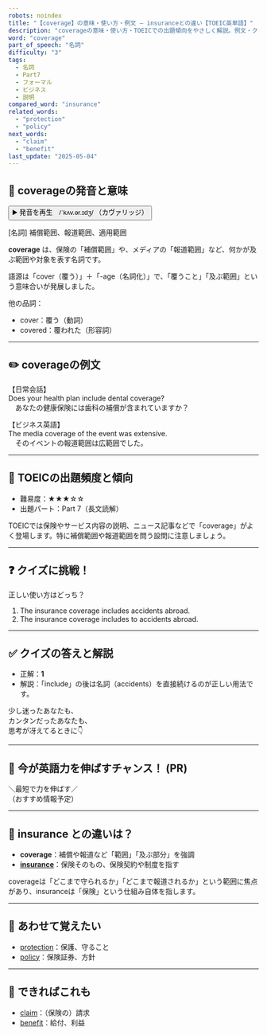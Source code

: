 ```yaml
---
robots: noindex
title: "【coverage】の意味・使い方・例文 ― insuranceとの違い【TOEIC英単語】"
description: "coverageの意味・使い方・TOEICでの出題傾向をやさしく解説。例文・クイズ付きでinsuranceとの違いもわかりやすく学べます。"
word: "coverage"
part_of_speech: "名詞"
difficulty: "3"
tags:
  - 名詞
  - Part7
  - フォーマル
  - ビジネス
  - 説明
compared_word: "insurance"
related_words:
  - "protection"
  - "policy"
next_words:
  - "claim"
  - "benefit"
last_update: "2025-05-04"
---
```


## 🔰 coverageの発音と意味

<button class="play-audio" onclick="playTTS('coverage')">
  <span class="play-audio-main">
    ▶️ 発音を再生　/ˈkʌv.ər.ɪdʒ/
  </span>
  <span class="play-audio-sub">
    （カヴァリッジ）
  </span>
</button>

[名詞] 補償範囲、報道範囲、適用範囲

**coverage** は、保険の「補償範囲」や、メディアの「報道範囲」など、何かが及ぶ範囲や対象を表す名詞です。

語源は「cover（覆う）」＋「-age（名詞化）」で、「覆うこと」「及ぶ範囲」という意味合いが発展しました。

他の品詞：  
- cover：覆う（動詞）
- covered：覆われた（形容詞）

---

## ✏️ coverageの例文

【日常会話】  
Does your health plan include dental coverage?  
　あなたの健康保険には歯科の補償が含まれていますか？

【ビジネス英語】  
The media coverage of the event was extensive.  
　そのイベントの報道範囲は広範囲でした。

---

## 🎯 TOEICの出題頻度と傾向

- 難易度：★★★☆☆
- 出題パート：Part 7（長文読解）

TOEICでは保険やサービス内容の説明、ニュース記事などで「coverage」がよく登場します。特に補償範囲や報道範囲を問う設問に注意しましょう。

---

## ❓ クイズに挑戦！

正しい使い方はどっち？

1. The insurance coverage includes accidents abroad.  
2. The insurance coverage includes to accidents abroad.

---

## ✅ クイズの答えと解説

- 正解：**1**
- 解説：「include」の後は名詞（accidents）を直接続けるのが正しい用法です。

少し迷ったあなたも、  
カンタンだったあなたも、  
思考が冴えてるときに👇️

---

## 🚀 今が英語力を伸ばすチャンス！ (PR)

<div class="info-center">
＼最短で力を伸ばす／<br>  
（おすすめ情報予定）
</div>

---

## 🤔  insurance との違いは？

- **coverage**：補償や報道など「範囲」「及ぶ部分」を強調
- **[insurance](/word/insurance/)**：保険そのもの、保険契約や制度を指す

coverageは「どこまで守られるか」「どこまで報道されるか」という範囲に焦点があり、insuranceは「保険」という仕組み自体を指します。

---

## 🧩 あわせて覚えたい

- [protection](/word/protection/)：保護、守ること
- [policy](/word/policy/)：保険証券、方針

---

## 📖 できればこれも

- [claim](/word/claim/)：（保険の）請求
- [benefit](/word/benefit/)：給付、利益

<!-- cvid: aid15_bid01 -->
